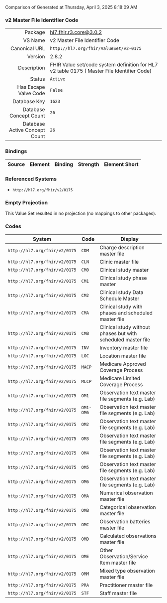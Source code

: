 Comparison of 
Generated at Thursday, April 3, 2025 8:18:09 AM

### v2 Master File Identifier Code

|      |     |
| ---: | --- |
| Package | hl7.fhir.r3.core@3.0.2 |
| VS Name | v2 Master File Identifier Code |
| Canonical URL | `http://hl7.org/fhir/ValueSet/v2-0175` |
| Version | 2.8.2 |
| Description | FHIR Value set/code system definition for HL7 v2 table 0175 ( Master File Identifier Code) |
| Status | `Active` |
| Has Escape Valve Code | `False` |
| Database Key | `1623` |
| Database Concept Count | `26` |
| Database Active Concept Count | `26` |
### Bindings

| Source | Element | Binding | Strength | Element Short |
| ------ | ------- | ------- | -------- | ------------- |

### Referenced Systems

* `http://hl7.org/fhir/v2/0175`
### Empty Projection

This Value Set resulted in no projection (no mappings to other packages).

### Codes

| System | Code | Display |
| ------ | ---- | ------- |
| `http://hl7.org/fhir/v2/0175` | `CDM` | Charge description master file |
| `http://hl7.org/fhir/v2/0175` | `CLN` | Clinic master file |
| `http://hl7.org/fhir/v2/0175` | `CM0` | Clinical study master |
| `http://hl7.org/fhir/v2/0175` | `CM1` | Clinical study phase master |
| `http://hl7.org/fhir/v2/0175` | `CM2` | Clinical study Data Schedule Master |
| `http://hl7.org/fhir/v2/0175` | `CMA` | Clinical study with phases and scheduled master file |
| `http://hl7.org/fhir/v2/0175` | `CMB` | Clinical study without phases but with scheduled master file |
| `http://hl7.org/fhir/v2/0175` | `INV` | Inventory master file |
| `http://hl7.org/fhir/v2/0175` | `LOC` | Location master file |
| `http://hl7.org/fhir/v2/0175` | `MACP` | Medicare Approved Coverage Process |
| `http://hl7.org/fhir/v2/0175` | `MLCP` | Medicare Limited Coverage Process |
| `http://hl7.org/fhir/v2/0175` | `OM1` | Observation text master file segments (e.g. Lab) |
| `http://hl7.org/fhir/v2/0175` | `OM1-OM6` | Observation text master file segments (e.g. Lab) |
| `http://hl7.org/fhir/v2/0175` | `OM2` | Observation text master file segments (e.g. Lab) |
| `http://hl7.org/fhir/v2/0175` | `OM3` | Observation text master file segments (e.g. Lab) |
| `http://hl7.org/fhir/v2/0175` | `OM4` | Observation text master file segments (e.g. Lab) |
| `http://hl7.org/fhir/v2/0175` | `OM5` | Observation text master file segments (e.g. Lab) |
| `http://hl7.org/fhir/v2/0175` | `OM6` | Observation text master file segments (e.g. Lab) |
| `http://hl7.org/fhir/v2/0175` | `OMA` | Numerical observation master file |
| `http://hl7.org/fhir/v2/0175` | `OMB` | Categorical observation master file |
| `http://hl7.org/fhir/v2/0175` | `OMC` | Observation batteries master file |
| `http://hl7.org/fhir/v2/0175` | `OMD` | Calculated observations master file |
| `http://hl7.org/fhir/v2/0175` | `OME` | Other Observation/Service Item master file |
| `http://hl7.org/fhir/v2/0175` | `OMM` | Mixed type observation master file |
| `http://hl7.org/fhir/v2/0175` | `PRA` | Practitioner master file |
| `http://hl7.org/fhir/v2/0175` | `STF` | Staff master file |
